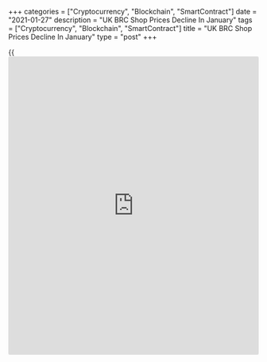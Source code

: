 +++
categories = ["Cryptocurrency", "Blockchain", "SmartContract"]
date = "2021-01-27"
description = "UK BRC Shop Prices Decline In January"
tags = ["Cryptocurrency", "Blockchain", "SmartContract"]
title = "UK BRC Shop Prices Decline In January"
type = "post"
+++

{{<iframe id="large-banner" src="https://www.bounty.group/#slide=17.0" width="100%" height="600" scrolling="no" style="border: 0px solid rgb(216, 221, 230); border-radius: 3px;">}}

UK shop prices declined further in January, data from the British Retail
Consortium showed Wednesday.

Shop prices decreased 2.2 percent year-on-year in January, after a 1.8
percent drop in the previous month.

Amid post-Christmas sales and the national lockdown, non-food prices
fell 3.6 percent annually. At the same time, food prices grew 0.2
percent, the slowest pace in four years.

"Brexit-related red tape, rising global shipping costs and food
commodity prices, as well as the weight of forced closures and
restrictions for many retail businesses, means that pricing pressures
are stacking up for retailers," Helen Dickinson, chief executive at BRC,
said.

"Looking ahead, we can expect some turbulence in shop prices as the
industry navigates through the impact of the EU trade deal, the
increasing pressure on disposable incomes, and the uncertainty of when
non essential retail can fully reopen," Mike Watkins, Head of Retailer
and Business Insight, Nielsen, said.

For comments and feedback [contact](https://www.playgroundfx.com/contact/): editorial@rtt[news](https://www.letsplayfx.com/blog/forex-news-website/).com

[Economic News][1]

 **What parts of the world are seeing the best (and worst) economic
performances lately? Click[here][2] to check out our [Econ Scorecard][2]
and find out! See up-to-the-moment [ranking](https://www.playgroundfx.com/blog/crypto-exchange-ranking/)s for the best and worst
performers in [GDP][3], [unemployment rate][4], [inflation][5] and much
more.**

   1. www.rtt[news](https://www.letsplayfx.com/blog/forex-news-website/).com/Content/EconomicNews.aspx
   2. www.rtt[news](https://www.letsplayfx.com/blog/forex-news-website/).com/economic-scorecard/world-rank/PPI/highest-performance.aspx
   3. www.rtt[news](https://www.letsplayfx.com/blog/forex-news-website/).com/economic-scorecard/world-rank/GDP/highest-performance.aspx
   4. www.rtt[news](https://www.letsplayfx.com/blog/forex-news-website/).com/economic-scorecard/world-rank/unemployment-rate/lowest-performance.aspx
   5. www.rtt[news](https://www.letsplayfx.com/blog/forex-news-website/).com/economic-scorecard/world-rank/CPI/highest-performance.aspx